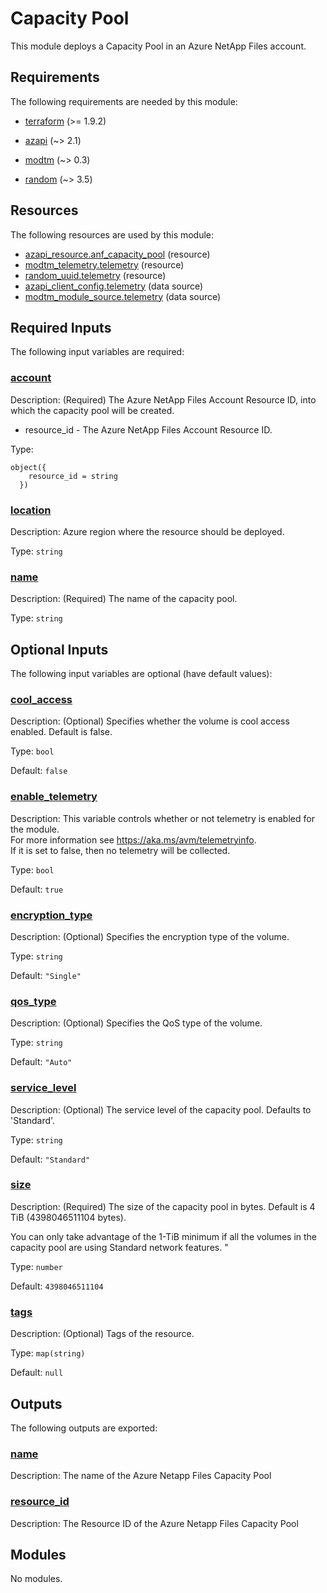 <!-- BEGIN_TF_DOCS -->
# Capacity Pool

This module deploys a Capacity Pool in an Azure NetApp Files account.

<!-- markdownlint-disable MD033 -->
## Requirements

The following requirements are needed by this module:

- <a name="requirement_terraform"></a> [terraform](#requirement\_terraform) (>= 1.9.2)

- <a name="requirement_azapi"></a> [azapi](#requirement\_azapi) (~> 2.1)

- <a name="requirement_modtm"></a> [modtm](#requirement\_modtm) (~> 0.3)

- <a name="requirement_random"></a> [random](#requirement\_random) (~> 3.5)

## Resources

The following resources are used by this module:

- [azapi_resource.anf_capacity_pool](https://registry.terraform.io/providers/azure/azapi/latest/docs/resources/resource) (resource)
- [modtm_telemetry.telemetry](https://registry.terraform.io/providers/azure/modtm/latest/docs/resources/telemetry) (resource)
- [random_uuid.telemetry](https://registry.terraform.io/providers/hashicorp/random/latest/docs/resources/uuid) (resource)
- [azapi_client_config.telemetry](https://registry.terraform.io/providers/azure/azapi/latest/docs/data-sources/client_config) (data source)
- [modtm_module_source.telemetry](https://registry.terraform.io/providers/azure/modtm/latest/docs/data-sources/module_source) (data source)

<!-- markdownlint-disable MD013 -->
## Required Inputs

The following input variables are required:

### <a name="input_account"></a> [account](#input\_account)

Description:   (Required) The Azure NetApp Files Account Resource ID, into which the capacity pool will be created.

  - resource\_id - The Azure NetApp Files Account Resource ID.

Type:

```hcl
object({
    resource_id = string
  })
```

### <a name="input_location"></a> [location](#input\_location)

Description: Azure region where the resource should be deployed.

Type: `string`

### <a name="input_name"></a> [name](#input\_name)

Description: (Required) The name of the capacity pool.

Type: `string`

## Optional Inputs

The following input variables are optional (have default values):

### <a name="input_cool_access"></a> [cool\_access](#input\_cool\_access)

Description: (Optional) Specifies whether the volume is cool access enabled. Default is false.

Type: `bool`

Default: `false`

### <a name="input_enable_telemetry"></a> [enable\_telemetry](#input\_enable\_telemetry)

Description: This variable controls whether or not telemetry is enabled for the module.  
For more information see <https://aka.ms/avm/telemetryinfo>.  
If it is set to false, then no telemetry will be collected.

Type: `bool`

Default: `true`

### <a name="input_encryption_type"></a> [encryption\_type](#input\_encryption\_type)

Description: (Optional) Specifies the encryption type of the volume.

Type: `string`

Default: `"Single"`

### <a name="input_qos_type"></a> [qos\_type](#input\_qos\_type)

Description: (Optional) Specifies the QoS type of the volume.

Type: `string`

Default: `"Auto"`

### <a name="input_service_level"></a> [service\_level](#input\_service\_level)

Description: (Optional) The service level of the capacity pool. Defaults to 'Standard'.

Type: `string`

Default: `"Standard"`

### <a name="input_size"></a> [size](#input\_size)

Description:   (Required) The size of the capacity pool in bytes. Default is 4 TiB (4398046511104 bytes).  

  You can only take advantage of the 1-TiB minimum if all the volumes in the capacity pool are using Standard network features. "

Type: `number`

Default: `4398046511104`

### <a name="input_tags"></a> [tags](#input\_tags)

Description: (Optional) Tags of the resource.

Type: `map(string)`

Default: `null`

## Outputs

The following outputs are exported:

### <a name="output_name"></a> [name](#output\_name)

Description: The name of the Azure Netapp Files Capacity Pool

### <a name="output_resource_id"></a> [resource\_id](#output\_resource\_id)

Description: The Resource ID of the Azure Netapp Files Capacity Pool

## Modules

No modules.

<!-- END_TF_DOCS -->
